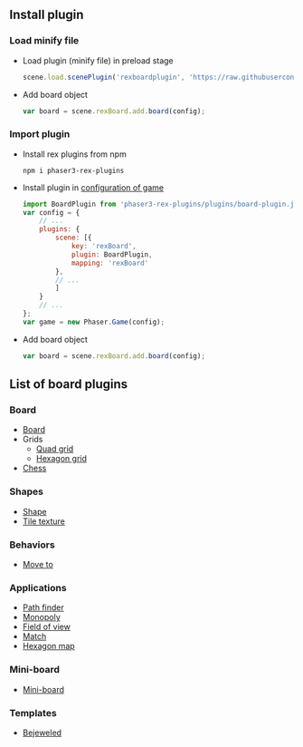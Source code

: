 
## Install plugin

### Load minify file

- Load plugin (minify file) in preload stage
    ```javascript
    scene.load.scenePlugin('rexboardplugin', 'https://raw.githubusercontent.com/rexrainbow/phaser3-rex-notes/master/dist/rexboardplugin.min.js', 'rexBoard', 'rexBoard');
    ```
- Add board object
    ```javascript
    var board = scene.rexBoard.add.board(config);
    ```

### Import plugin

- Install rex plugins from npm
    ```
    npm i phaser3-rex-plugins
    ```
- Install plugin in [configuration of game](game.md#configuration)
    ```javascript
    import BoardPlugin from 'phaser3-rex-plugins/plugins/board-plugin.js';
    var config = {
        // ...
        plugins: {
            scene: [{
                key: 'rexBoard',
                plugin: BoardPlugin,
                mapping: 'rexBoard'
            },
            // ...
            ]
        }
        // ...
    };
    var game = new Phaser.Game(config);
    ```
- Add board object
    ```javascript
    var board = scene.rexBoard.add.board(config);
    ```

## List of board plugins

### Board

- [Board](board.md)
- Grids
    - [Quad grid](board-quadgrid.md)
    - [Hexagon grid](board-hexagongrid.md)
- [Chess](board-chessdata.md)

### Shapes

- [Shape](board-shape.md)
- [Tile texture](board-texture.md)

### Behaviors

- [Move to](board-moveto.md)

### Applications

- [Path finder](board-pathfinder.md)
- [Monopoly](board-monopoly.md)
- [Field of view](board-fieldofview.md)
- [Match](board-match.md)
- [Hexagon map](board-hexagonmap.md)

### Mini-board

- [Mini-board](board-miniboard.md)

### Templates

- [Bejeweled](board-bejeweled.md)